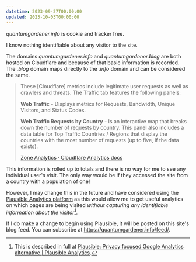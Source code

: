 ```yaml
---
datetime: 2023-09-27T00:00:00
updated: 2023-10-03T00:00:00
---
```

*quantumgardener.info* is cookie and tracker free.

I know nothing identifiable about any visitor to the site.

The domains *quantumgardener.info* and *quantumgardener.blog* are both hosted on Cloudflare and because of that basic information is recorded. The *.blog* domain maps directly to the *.info* domain and can be considered the same.

> These [Cloudflare] metrics include legitimate user requests as well as crawlers and threats. The Traffic tab features the following panels: 
> 
> **Web Traffic** - Displays metrics for Requests, Bandwidth, Unique Visitors, and Status Codes. 
> 
> **Web Traffic Requests by Country** - Is an interactive map that breaks down the number of requests by country. This panel also includes a data table for Top Traffic Countries / Regions that display the countries with the most number of requests (up to five, if the data exists).
> 
> [Zone Analytics · Cloudflare Analytics docs](https://developers.cloudflare.com/analytics/account-and-zone-analytics/zone-analytics/#:~:text=Web%20Traffic%20%2D%20Displays%20metrics%20for,number%20of%20requests%20by%20country.)

This information is rolled up to totals and there is no way for me to see any individual user's visit. The only way would be if they accessed the site from a country with a population of one!

However, I may change this in the future and have considered using the [Plausible Analytics platform](https://plausible.io) as this would allow me to get useful analytics on which pages are being visited *without capturing any identifiable information about the visitor*[^1].

If I do make a change to begin using Plausible, it will be posted on this site's blog feed. You can subscribe at https://quantumgardener.info/feed/.

[^1]: This is described in full at [Plausible: Privacy focused Google Analytics alternative | Plausible Analytics](https://plausible.io/privacy-focused-web-analytics). 